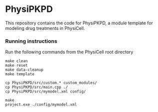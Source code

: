 # PhysiPKPD
This repository contains the code for PhysiPKPD, a module template for modeling drug treatments in PhysiCell.

### Running instructions
Run the following commands from the PhysiCell root directory
```
make clean
make reset
make data-cleanup
make template

cp PhysiPKPD/src/custom.* custom_modules/
cp PhysiPKPD/src/main.cpp ./
cp PhysiPKPD/src/mymodel.xml config/

make
project.exe ./config/mymodel.xml
```
